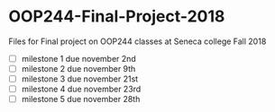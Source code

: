 # OOP244-Final-Project-2018
Files for Final project on OOP244 classes at Seneca college
Fall 2018
- [ ] milestone 1 due november 2nd
- [ ] milestone 2 due november 9th 
- [ ] milestone 3 due november 21st
- [ ] milestone 4 due november 23rd
- [ ] milestone 5 due november 28th
